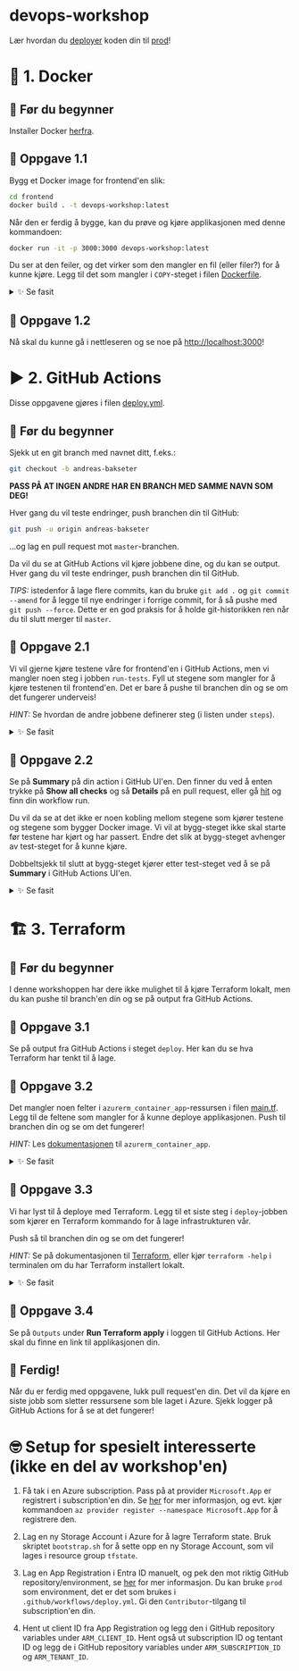 # devops-workshop

Lær hvordan du [deployer](https://teknisk-ordbok.fly.dev/ordbok/Deploy) koden din til [prod](https://teknisk-ordbok.fly.dev/ordbok/Produksjon)!

# 🐳 1. Docker

## 📖 Før du begynner

Installer Docker [herfra](https://docs.docker.com/engine/install).

## 🔨 Oppgave 1.1

Bygg et Docker image for frontend'en slik:

```bash
cd frontend
docker build . -t devops-workshop:latest
```

Når den er ferdig å bygge, kan du prøve og kjøre applikasjonen med denne kommandoen:

```bash
docker run -it -p 3000:3000 devops-workshop:latest
```

Du ser at den feiler, og det virker som den mangler en fil (eller filer?) for å kunne kjøre.
Legg til det som mangler i `COPY`-steget i filen [Dockerfile](frontend/Dockerfile).

<details>
  <summary>✨ Se fasit</summary>

```dockerfile
FROM alpine:latest

WORKDIR /app

RUN apk update && \
    apk add yarn

# legger til `package.json`:
COPY yarn.lock index.html package.json ./

RUN yarn install --frozen-lockfile

ENTRYPOINT ["yarn", "serve"]
```

</details>

## 🔨 Oppgave 1.2

Nå skal du kunne gå i nettleseren og se noe på [http://localhost:3000](http://localhost:3000)!

# ▶️ 2. GitHub Actions

Disse oppgavene gjøres i filen [deploy.yml](.github/workflows/deploy.yml).

## 📖 Før du begynner

Sjekk ut en git branch med navnet ditt, f.eks.:

```bash
git checkout -b andreas-bakseter
```

**PASS PÅ AT INGEN ANDRE HAR EN BRANCH MED SAMME NAVN SOM DEG!**

Hver gang du vil teste endringer, push branchen din til GitHub:

```bash
git push -u origin andreas-bakseter
```

...og lag en pull request mot `master`-branchen.

Da vil du se at GitHub Actions vil kjøre jobbene dine, og du kan se output.
Hver gang du vil teste endringer, push branchen din til GitHub.

_TIPS:_ istedenfor å lage flere commits, kan du bruke `git add .` og `git commit --amend` for å legge til nye endringer i forrige commit,
for å så pushe med `git push --force`. Dette er en god praksis for å holde git-historikken ren når du til slutt merger til `master`.

## 🔨 Oppgave 2.1

Vi vil gjerne kjøre testene våre for frontend'en i GitHub Actions, men vi mangler noen steg i jobben `run-tests`.
Fyll ut stegene som mangler for å kjøre testenen til frontend'en.
Det er bare å pushe til branchen din og se om det fungerer underveis!

_HINT:_ Se hvordan de andre jobbene definerer steg (i listen under `steps`).

<details>
  <summary>✨ Se fasit</summary>

```yaml
run_tests:
  name: 'Run frontend tests'
  runs-on: ubuntu-latest
  defaults:
    run:
      working-directory: './frontend'
  steps:
    - name: Checkout repository
      uses: actions/checkout@v4

    # legger til disse stegene:
    - name: Install dependencies
      run: yarn install

    - name: Run tests
      run: yarn test
```

</details>

## 🔨 Oppgave 2.2

Se på **Summary** på din action i GitHub UI'en.
Den finner du ved å enten trykke på **Show all checks** og så **Details** på en pull request,
eller gå [hit](https://github.com/baksetercx/devops-workshop/actions) og finn din workflow run.

Du vil da se at det ikke er noen kobling mellom stegene som kjører testene og stegene som bygger Docker image.
Vi vil at bygg-steget ikke skal starte før testene har kjørt og har passert.
Endre det slik at bygg-steget avhenger av test-steget for å kunne kjøre.

Dobbeltsjekk til slutt at bygg-steget kjører etter test-steget ved å se på **Summary** i GitHub Actions UI'en.

<details>
  <summary>✨ Se fasit</summary>

```yaml
build:
  name: 'Build Docker image and push to registry'
  needs: [run-tests] # legger til denne linjen
  runs-on: ubuntu-latest
  permissions:
    contents: read
    packages: write
  steps:
    - name: Checkout repository
      uses: actions/checkout@v4

    - name: Login to GitHub Container Registry
      uses: docker/login-action@v3
      with:
        registry: 'ghcr.io'
        username: ${{ github.actor }}
        password: ${{ secrets.GITHUB_TOKEN }}

    - name: Set up Docker Buildx
      uses: docker/setup-buildx-action@v3

    - name: Build and push image to registry
      uses: docker/build-push-action@v5
      with:
        push: 'true'
        tags: 'ghcr.io/${{ github.repository }}/${{ github.head_ref }}:latest'
        context: 'frontend'
```

</details>

# 🏗️ 3. Terraform

## 📖 Før du begynner

I denne workshoppen har dere ikke mulighet til å kjøre Terraform lokalt,
men du kan pushe til branch'en din og se på output fra GitHub Actions.

## 🔨 Oppgave 3.1

Se på output fra GitHub Actions i steget `deploy`. Her kan du se hva Terraform har tenkt til å lage.

## 🔨 Oppgave 3.2

Det mangler noen felter i `azurerm_container_app`-ressursen i filen [main.tf](terraform/main.tf).
Legg til de feltene som mangler for å kunne deploye applikasjonen.
Push til branchen din og se om det fungerer!

_HINT:_ Les [dokumentasjonen](https://registry.terraform.io/providers/hashicorp/azurerm/latest/docs/resources/container_app) til `azurerm_container_app`.

<details>
  <summary>✨ Se fasit</summary>

```hcl
resource "azurerm_container_app" "devops" {
  name                         = "${var.my_name}-app"
  container_app_environment_id = azurerm_container_app_environment.backend_env.id
  resource_group_name          = azurerm_resource_group.devops
  revision_mode                = "Single"

  template {
    container {
      image  = "ghcr.io/computas/devops-workshop/${var.my_name}:latest"
      # legger til disse feltene:
      name   = "devops-workshop"
      cpu    = "0.25"
      memory = "0.5Gi"
      #
    }

    min_replicas    = 1
    max_replicas    = 1
    revision_suffix = substr(var.revision_suffix, 0, 10)
  }

  ingress {
    target_port      = "3000"
    external_enabled = true

    traffic_weight {
      percentage      = 100
      latest_revision = true
    }
  }
}
```

</details>

## 🔨 Oppgave 3.3

Vi har lyst til å deploye med Terraform.
Legg til et siste steg i `deploy`-jobben som kjører en Terraform kommando for å lage infrastrukturen vår.

Push så til branchen din og se om det fungerer!

_HINT:_ Se på dokumentasjonen til [Terraform](https://developer.hashicorp.com/terraform/cli/run),
eller kjør `terraform -help` i terminalen om du har Terraform installert lokalt.

<details>
  <summary>✨ Se fasit</summary>

```yaml
deploy:
  name: 'Deploy using Terraform'
  runs-on: ubuntu-latest
  needs: [build]
  env:
    TF_VAR_revision_suffix: ${{ github.sha }}
    TF_VAR_my_name: ${{ github.head_ref }}
    TF_VAR_repository: ${{ github.repository }}
    ARM_CLIENT_ID: ${{ vars.ARM_CLIENT_ID }}
    ARM_SUBSCRIPTION_ID: ${{ vars.ARM_SUBSCRIPTION_ID }}
    ARM_TENANT_ID: ${{ vars.ARM_TENANT_ID }}
    ARM_USE_OIDC: 'true'
  permissions:
    contents: read
    id-token: write
  environment: prod
  defaults:
    run:
      working-directory: 'terraform'
  steps:
    - name: Checkout repository
      uses: actions/checkout@v4

    - name: Setup Terraform
      uses: hashicorp/setup-terraform@v3

    - name: Init Terraform
      run: terraform init

    - name: Set Terraform workspace
      run: terraform workspace new $TF_VAR_my_name || terraform workspace select $TF_VAR_my_name

    - name: Run Terraform plan
      run: terraform plan

    - name: Run Terraform apply
      run: terraform apply -auto-approve # legger til denne linjen
```

</details>

## 🔨 Oppgave 3.4

Se på `Outputs` under **Run Terraform apply** i loggen til GitHub Actions.
Her skal du finne en link til applikasjonen din.

## 🏁 Ferdig!

Når du er ferdig med oppgavene, lukk pull request'en din.
Det vil da kjøre en siste jobb som sletter ressursene som ble laget i Azure.
Sjekk logger på GitHub Actions for å se at det fungerer!

# 🤓 Setup for spesielt interesserte (ikke en del av workshop'en)

1. Få tak i en Azure subscription. Pass på at provider `Microsoft.App` er registrert i subscription'en din.
   Se [her](https://learn.microsoft.com/en-us/azure/azure-resource-manager/troubleshooting/error-register-resource-provider?tabs=azure-cli) for mer informasjon,
   og evt. kjør kommandoen `az provider register --namespace Microsoft.App` for å registrere den.

2. Lag en ny Storage Account i Azure for å lagre Terraform state.
   Bruk skriptet `bootstrap.sh` for å sette opp en ny Storage Account, som vil lages i resource group `tfstate`.

3. Lag en App Registration i Entra ID manuelt, og pek den mot riktig GitHub repository/environment,
   se [her](https://learn.microsoft.com/en-us/azure/developer/github/connect-from-azure) for mer informasjon.
   Du kan bruke `prod` som environment, det er det som brukes i `.github/workflows/deploy.yml`.
   Gi den `Contributor`-tilgang til subscription'en din.

4. Hent ut client ID fra App Registration og legg den i GitHub repository variables under `ARM_CLIENT_ID`.
   Hent også ut subscription ID og tentant ID og legg de i GitHub repository variables under `ARM_SUBSCRIPTION_ID` og `ARM_TENANT_ID`.
